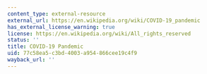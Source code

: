 ```yaml
---
content_type: external-resource
external_url: https://en.wikipedia.org/wiki/COVID-19_pandemic
has_external_license_warning: true
license: https://en.wikipedia.org/wiki/All_rights_reserved
status: ''
title: COVID-19 Pandemic
uid: 77c58ea5-c3bd-4003-a954-866cee19c4f9
wayback_url: ''
---
```

